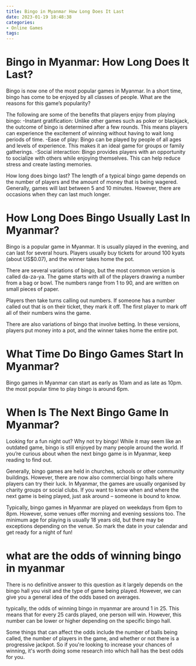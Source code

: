 ```yaml
---
title: Bingo in Myanmar How Long Does It Last
date: 2023-01-19 18:48:38
categories:
- Online Games
tags:
---
```



#  Bingo in Myanmar: How Long Does It Last?

Bingo is now one of the most popular games in Myanmar. In a short time, bingo has come to be enjoyed by all classes of people. What are the reasons for this game’s popularity?

The following are some of the benefits that players enjoy from playing bingo: 
-Instant gratification: Unlike other games such as poker or blackjack, the outcome of bingo is determined after a few rounds. This means players can experience the excitement of winning without having to wait long periods of time. 
-Ease of play: Bingo can be played by people of all ages and levels of experience. This makes it an ideal game for groups or family gatherings. 
-Social interaction: Bingo provides players with an opportunity to socialize with others while enjoying themselves. This can help reduce stress and create lasting memories.

How long does bingo last? The length of a typical bingo game depends on the number of players and the amount of money that is being wagered. Generally, games will last between 5 and 10 minutes. However, there are occasions when they can last much longer.

#  How Long Does Bingo Usually Last In Myanmar?

Bingo is a popular game in Myanmar. It is usually played in the evening, and can last for several hours. Players usually buy tickets for around 100 kyats (about US$0.07), and the winner takes home the pot.

There are several variations of bingo, but the most common version is called da-za-ya. The game starts with all of the players drawing a number from a bag or bowl. The numbers range from 1 to 90, and are written on small pieces of paper.

Players then take turns calling out numbers. If someone has a number called out that is on their ticket, they mark it off. The first player to mark off all of their numbers wins the game.

There are also variations of bingo that involve betting. In these versions, players put money into a pot, and the winner takes home the entire pot.

#  What Time Do Bingo Games Start In Myanmar? 

Bingo games in Myanmar can start as early as 10am and as late as 10pm. the most popular time to play bingo is around 6pm.

#  When Is The Next Bingo Game In Myanmar?

Looking for a fun night out? Why not try bingo! While it may seem like an outdated game, bingo is still enjoyed by many people around the world. If you’re curious about when the next bingo game is in Myanmar, keep reading to find out.

Generally, bingo games are held in churches, schools or other community buildings. However, there are now also commercial bingo halls where players can try their luck. In Myanmar, the games are usually organised by charity groups or social clubs. If you want to know when and where the next game is being played, just ask around – someone is bound to know.

Typically, bingo games in Myanmar are played on weekdays from 6pm to 8pm. However, some venues offer morning and evening sessions too. The minimum age for playing is usually 18 years old, but there may be exceptions depending on the venue. So mark the date in your calendar and get ready for a night of fun!

#  what are the odds of winning bingo in myanmar

There is no definitive answer to this question as it largely depends on the bingo hall you visit and the type of game being played. However, we can give you a general idea of the odds based on averages.

typically, the odds of winning bingo in myanmar are around 1 in 25. This means that for every 25 cards played, one person will win. However, this number can be lower or higher depending on the specific bingo hall.

Some things that can affect the odds include the number of balls being called, the number of players in the game, and whether or not there is a progressive jackpot. So if you're looking to increase your chances of winning, it's worth doing some research into which hall has the best odds for you.